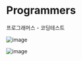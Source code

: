 # Programmers
프로그래머스 - 코딩테스트

![image](https://user-images.githubusercontent.com/91528640/197207816-5b5d0c5e-ee9f-4b65-af24-8a69811be07e.png)

![image](https://user-images.githubusercontent.com/91528640/197207865-2b1402dd-a6f2-45dd-bf15-be081190947b.png)
